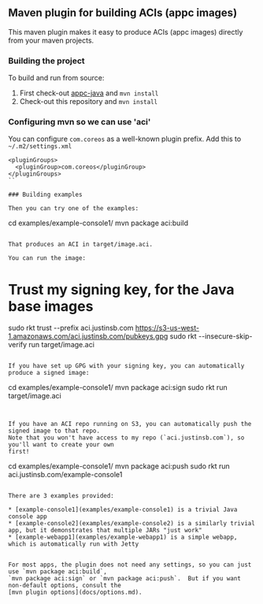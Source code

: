 ## Maven plugin for building ACIs (appc images)

This maven plugin makes it easy to produce ACIs (appc images) directly from your maven projects.

### Building the project

To build and run from source:

1. First check-out [appc-java](https://github.com/justinsb/appc-java) and `mvn install` 
1. Check-out this repository and `mvn install`


### Configuring mvn so we can use 'aci'

You can configure `com.coreos` as a well-known plugin prefix.  Add this to `~/.m2/settings.xml`

```
<pluginGroups>
  <pluginGroup>com.coreos</pluginGroup>
</pluginGroups>
``

### Building examples

Then you can try one of the examples:

```
cd examples/example-console1/
mvn package aci:build
```

That produces an ACI in target/image.aci.  

You can run the image:

```
# Trust my signing key, for the Java base images
sudo rkt trust --prefix aci.justinsb.com https://s3-us-west-1.amazonaws.com/aci.justinsb.com/pubkeys.gpg
sudo rkt --insecure-skip-verify run target/image.aci
```

If you have set up GPG with your signing key, you can automatically produce a signed image:

```
cd examples/example-console1/
mvn package aci:sign
sudo rkt run target/image.aci
```


If you have an ACI repo running on S3, you can automatically push the signed image to that repo.
Note that you won't have access to my repo (`aci.justinsb.com`), so you'll want to create your own
first!

```
cd examples/example-console1/
mvn package aci:push
sudo rkt run aci.justinsb.com/example-console1
```

There are 3 examples provided:

* [example-console1](examples/example-console1) is a trivial Java console app
* [example-console2](examples/example-console2) is a similarly trivial app, but it demonstrates that multiple JARs "just work"
* [example-webapp1](examples/example-webapp1) is a simple webapp, which is automatically run with Jetty


For most apps, the plugin does not need any settings, so you can just use `mvn package aci:build`,
`mvn package aci:sign` or `mvn package aci:push`.  But if you want non-default options, consult the
[mvn plugin options](docs/options.md).